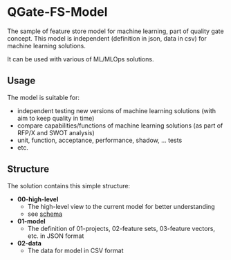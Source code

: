 # QGate-FS-Model
The sample of feature store model for machine learning, part of quality gate concept. 
This model is independent (definition in json, data in csv) for machine learning solutions.

It can be used with various of ML/MLOps solutions.

## Usage
The model is suitable for:
 - independent testing new versions of machine learning solutions (with aim to keep quality in time)
 - compare capabilities/functions of machine learning solutions (as part of RFP/X and SWOT analysis)
 - unit, function, acceptance, performance, shadow, ... tests
 - etc.

## Structure
The solution contains this simple structure:
 - **00-high-level**
   - The high-level view to the current model for better understanding
   - see [schema](./00-high-level/qgate-fs-model.png)
 - **01-model**
   - The definition of 01-projects, 02-feature sets, 03-feature vectors, etc. in JSON format
 - **02-data**
   - The data for model in CSV format
